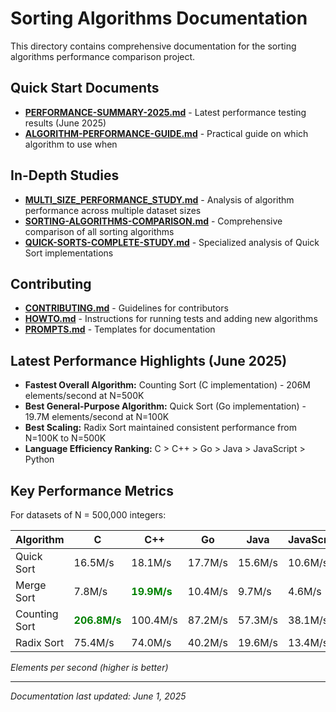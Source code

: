 # Sorting Algorithms Documentation

This directory contains comprehensive documentation for the sorting algorithms performance comparison project.

## Quick Start Documents

- [**PERFORMANCE-SUMMARY-2025.md**](PERFORMANCE-SUMMARY-2025.md) - Latest performance testing results (June 2025)
- [**ALGORITHM-PERFORMANCE-GUIDE.md**](ALGORITHM-PERFORMANCE-GUIDE.md) - Practical guide on which algorithm to use when

## In-Depth Studies

- [**MULTI_SIZE_PERFORMANCE_STUDY.md**](MULTI_SIZE_PERFORMANCE_STUDY.md) - Analysis of algorithm performance across multiple dataset sizes
- [**SORTING-ALGORITHMS-COMPARISON.md**](SORTING-ALGORITHMS-COMPARISON.md) - Comprehensive comparison of all sorting algorithms
- [**QUICK-SORTS-COMPLETE-STUDY.md**](QUICK-SORTS-COMPLETE-STUDY.md) - Specialized analysis of Quick Sort implementations

## Contributing

- [**CONTRIBUTING.md**](CONTRIBUTING.md) - Guidelines for contributors
- [**HOWTO.md**](HOWTO.md) - Instructions for running tests and adding new algorithms
- [**PROMPTS.md**](PROMPTS.md) - Templates for documentation

## Latest Performance Highlights (June 2025)

- **Fastest Overall Algorithm:** Counting Sort (C implementation) - 206M elements/second at N=500K
- **Best General-Purpose Algorithm:** Quick Sort (Go implementation) - 19.7M elements/second at N=100K
- **Best Scaling:** Radix Sort maintained consistent performance from N=100K to N=500K
- **Language Efficiency Ranking:** C > C++ > Go > Java > JavaScript > Python

## Key Performance Metrics

For datasets of N = 500,000 integers:

| Algorithm    | C         | C++       | Go        | Java      | JavaScript | Python   |
|-------------|-----------|-----------|-----------|-----------|------------|----------|
| Quick Sort  | 16.5M/s   | 18.1M/s   | 17.7M/s   | 15.6M/s   | 10.6M/s    | <span style="color:red; font-weight:bold">0.7M/s</span> |
| Merge Sort  | 7.8M/s    | <span style="color:green; font-weight:bold">19.9M/s</span>   | 10.4M/s   | 9.7M/s    | 4.6M/s     | <span style="color:red; font-weight:bold">0.5M/s</span> |
| Counting Sort | <span style="color:green; font-weight:bold">206.8M/s</span> | 100.4M/s  | 87.2M/s   | 57.3M/s   | 38.1M/s    | 1.7M/s   |
| Radix Sort  | 75.4M/s   | 74.0M/s   | 40.2M/s   | 19.6M/s   | 13.4M/s    | <span style="color:red; font-weight:bold">0.7M/s</span> |

*Elements per second (higher is better)*

---

*Documentation last updated: June 1, 2025*
